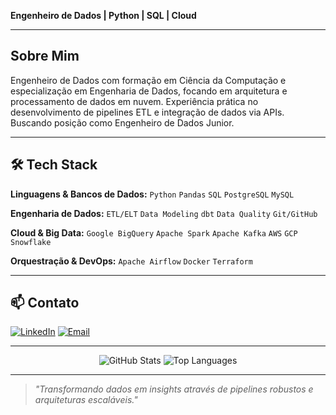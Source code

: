 **Engenheiro de Dados | Python | SQL | Cloud**

---

## Sobre Mim

Engenheiro de Dados com formação em Ciência da Computação e especialização em Engenharia de Dados, focando em arquitetura e processamento de dados em nuvem. Experiência prática no desenvolvimento de pipelines ETL e integração de dados via APIs. Buscando posição como Engenheiro de Dados Junior.

---

## 🛠 Tech Stack

**Linguagens & Bancos de Dados:**
`Python` `Pandas` `SQL` `PostgreSQL` `MySQL`

**Engenharia de Dados:**
`ETL/ELT` `Data Modeling` `dbt` `Data Quality` `Git/GitHub`

**Cloud & Big Data:**
`Google BigQuery` `Apache Spark` `Apache Kafka` `AWS` `GCP` `Snowflake`

**Orquestração & DevOps:**
`Apache Airflow` `Docker` `Terraform`

---

## 📫 Contato

[![LinkedIn](https://img.shields.io/badge/LinkedIn-Connect-blue?style=for-the-badge&logo=linkedin)](https://linkedin.com/in/seu-linkedin)
[![Email](https://img.shields.io/badge/Email-Contato-red?style=for-the-badge&logo=gmail)](mailto:seu-email@gmail.com)

---

<div align="center">
  
![GitHub Stats](https://github-readme-stats.vercel.app/api?username=TassioCarmo&show_icons=true&theme=radical)
![Top Languages](https://github-readme-stats.vercel.app/api/top-langs/?username=TassioCarmo&layout=compact&theme=radical)

</div>

---

> *"Transformando dados em insights através de pipelines robustos e arquiteturas escaláveis."*
